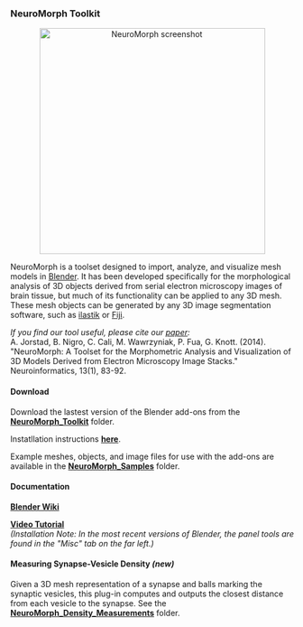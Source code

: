 ### NeuroMorph Toolkit

<p align="center">
<img src="https://github.com/ajorstad/NeuroMorph/raw/master/NeuroMorph_screenshot.png" alt="NeuroMorph screenshot" height="400px"/>
</p>

NeuroMorph is a toolset designed to import, analyze, and visualize mesh models in [Blender](https://www.blender.org/). It has been developed specifically for the morphological analysis of 3D objects derived from serial electron microscopy images of brain tissue, but much of its functionality can be applied to any 3D mesh.  These mesh objects can be generated by any 3D image segmentation software, such as [ilastik](http://ilastik.org/) or [Fiji](http://fiji.sc/Fiji).

*If you find our tool useful, please cite our [paper](http://link.springer.com/article/10.1007%2Fs12021-014-9242-5):*  
A. Jorstad, B. Nigro, C. Cali, M. Wawrzyniak, P. Fua, G. Knott.  (2014).  "NeuroMorph: A Toolset for the Morphometric Analysis and Visualization of 3D Models Derived from Electron Microscopy Image Stacks." Neuroinformatics, 13(1), 83-92.

#### Download

Download the lastest version of the Blender add-ons from the [**NeuroMorph_Toolkit**](https://github.com/ajorstad/NeuroMorph/raw/master/NeuroMorph_Toolkit) folder.

Instatllation instructions [**here**](http://wiki.blender.org/index.php/Extensions:2.6/Py/Scripts/Neuro_tool).

Example meshes, objects, and image files for use with the add-ons are available in the [**NeuroMorph_Samples**](https://github.com/ajorstad/NeuroMorph/raw/master/NeuroMorph_Samples) folder.


#### Documentation
[**Blender Wiki**](http://wiki.blender.org/index.php/Extensions:2.6/Py/Scripts/Neuro_tool)

[**Video Tutorial**](https://www.youtube.com/watch?v=CVkcYjWgceM&vq=hd720)  
*(Installation Note: In the most recent versions of Blender, the panel tools are found in the "Misc" tab on the far left.)*


#### Measuring Synapse-Vesicle Density *(new)*
Given a 3D mesh representation of a synapse and balls marking the synaptic vesicles, this plug-in computes and outputs the closest distance from each vesicle to the synapse.  See the [**NeuroMorph_Density_Measurements**](https://github.com/ajorstad/NeuroMorph/raw/master/NeuroMorph_Density_Measurements) folder.
